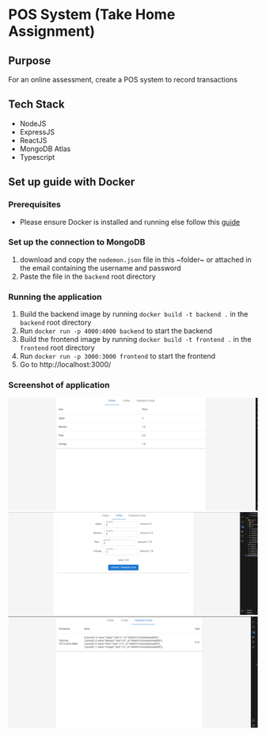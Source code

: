 # POS System (Take Home Assignment)

## Purpose 
For an online assessment, create a POS system to record transactions 

## Tech Stack 
* NodeJS
* ExpressJS
* ReactJS
* MongoDB Atlas
* Typescript

## Set up guide with Docker
### Prerequisites 
* Please ensure Docker is installed and running else follow this [guide](https://docs.docker.com/engine/install/)

### Set up the connection to MongoDB
1. download and copy the `nodemon.json` file in this ~folder~ or attached in the email containing the username and password
2. Paste the file in the `backend` root directory

### Running the application
1. Build the backend image by running `docker build -t backend .` in the `backend` root directory
2. Run `docker run -p 4000:4000 backend` to start the backend
3. Build the frontend image by running `docker build -t frontend .` in the `frontend` root directory
4. Run `docker run -p 3000:3000 frontend` to start the frontend
5. Go to http://localhost:3000/ 

### Screenshot of application
![Alt text](image.png)
![Alt text](image-1.png)
![Alt text](image-2.png)
